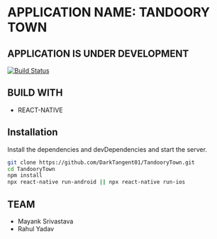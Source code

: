 # APPLICATION NAME: TANDOORY TOWN
## APPLICATION IS UNDER DEVELOPMENT

[![Build Status](https://travis-ci.org/joemccann/dillinger.svg?branch=master)](https://travis-ci.org/joemccann/dillinger)

## BUILD WITH

- REACT-NATIVE

## Installation

Install the dependencies and devDependencies and start the server.

```bash
git clone https://github.com/DarkTangent01/TandooryTown.git
cd TandooryTown
npm install
npx react-native run-android || npx react-native run-ios
```

## TEAM
- Mayank Srivastava
- Rahul Yadav
